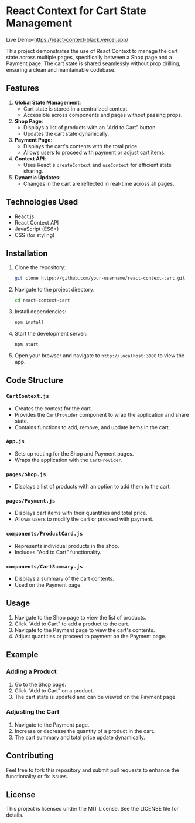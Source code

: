 # React Context for Cart State Management

Live Demo-https://react-context-black.vercel.app/

This project demonstrates the use of React Context to manage the cart state across multiple pages, specifically between a Shop page and a Payment page. The cart state is shared seamlessly without prop drilling, ensuring a clean and maintainable codebase.

## Features

1. **Global State Management**:
   - Cart state is stored in a centralized context.
   - Accessible across components and pages without passing props.
2. **Shop Page**:
   - Displays a list of products with an "Add to Cart" button.
   - Updates the cart state dynamically.
3. **Payment Page**:
   - Displays the cart's contents with the total price.
   - Allows users to proceed with payment or adjust cart items.
4. **Context API**:
   - Uses React's `createContext` and `useContext` for efficient state sharing.
5. **Dynamic Updates**:
   - Changes in the cart are reflected in real-time across all pages.

## Technologies Used

- React.js
- React Context API
- JavaScript (ES6+)
- CSS (for styling)

## Installation

1. Clone the repository:
   ```bash
   git clone https://github.com/your-username/react-context-cart.git
   ```
2. Navigate to the project directory:
   ```bash
   cd react-context-cart
   ```
3. Install dependencies:
   ```bash
   npm install
   ```
4. Start the development server:
   ```bash
   npm start
   ```
5. Open your browser and navigate to `http://localhost:3000` to view the app.

## Code Structure

### `CartContext.js`

- Creates the context for the cart.
- Provides the `CartProvider` component to wrap the application and share state.
- Contains functions to add, remove, and update items in the cart.

### `App.js`

- Sets up routing for the Shop and Payment pages.
- Wraps the application with the `CartProvider`.

### `pages/Shop.js`

- Displays a list of products with an option to add them to the cart.

### `pages/Payment.js`

- Displays cart items with their quantities and total price.
- Allows users to modify the cart or proceed with payment.

### `components/ProductCard.js`

- Represents individual products in the shop.
- Includes "Add to Cart" functionality.

### `components/CartSummary.js`

- Displays a summary of the cart contents.
- Used on the Payment page.

## Usage

1. Navigate to the Shop page to view the list of products.
2. Click "Add to Cart" to add a product to the cart.
3. Navigate to the Payment page to view the cart's contents.
4. Adjust quantities or proceed to payment on the Payment page.

## Example

### Adding a Product

1. Go to the Shop page.
2. Click "Add to Cart" on a product.
3. The cart state is updated and can be viewed on the Payment page.

### Adjusting the Cart

1. Navigate to the Payment page.
2. Increase or decrease the quantity of a product in the cart.
3. The cart summary and total price update dynamically.

## Contributing

Feel free to fork this repository and submit pull requests to enhance the functionality or fix issues.

## License

This project is licensed under the MIT License. See the LICENSE file for details.
